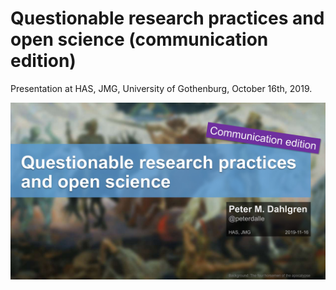 # Questionable research practices and open science (communication edition)

Presentation at HAS, JMG, University of Gothenburg, October 16th, 2019.

![](qrp.jpg)